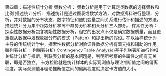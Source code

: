 第四章：描述性统计分析
    频数分析：
        频数分析是用于计算定类数据的选择频数和比例
    描述统计分析：
        描述统计是通过图表或数学方法，对数据资料进行整理、分析，并对数据的分布状态、数字特征和随机变量之间关系进行估计和描述的方法。描述统计分为集中趋势分析和离中趋势分析和相关分析三大部分。
    探索性分析：
        探索性数据分析包含初始性数据分析，但它的出发点不仅是确定数据质量，而且更重视从数据中发现数据分布的模式（Patten）和提出新的假设。在以抽样统计为主导的传统统计学中，探索性数据分析对验证性数据分析有着支持和辅助的作用。
    联列表分析：
        列联表分析( Contingency Table Analysis)基于列联表所进行的相关统计分析与推断。列联表分析的基本问题是，判明所考察的各属性之间有无关联，即是否独立。
            卡方检验就是统计样本的实际观测值与理论推断值之间的偏离程度。实际观测值与理论推断值之间的偏离程度就决定卡方值的大小。